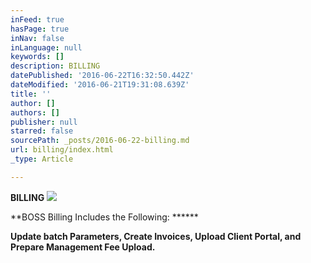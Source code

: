 ```yaml
---
inFeed: true
hasPage: true
inNav: false
inLanguage: null
keywords: []
description: BILLING
datePublished: '2016-06-22T16:32:50.442Z'
dateModified: '2016-06-21T19:31:08.639Z'
title: ''
author: []
authors: []
publisher: null
starred: false
sourcePath: _posts/2016-06-22-billing.md
url: billing/index.html
_type: Article

---
```

**BILLING**
![](https://the-grid-user-content.s3-us-west-2.amazonaws.com/c12b9c28-20a4-4d7c-af22-3921febdf614.jpg)

**BOSS Billing Includes the Following: ******

**Update batch Parameters, Create Invoices, Upload Client Portal, and Prepare Management Fee Upload.**